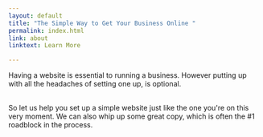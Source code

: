 ```yaml
---
layout: default
title: "The Simple Way to Get Your Business Online " 
permalink: index.html
link: about
linktext: Learn More

---
```


Having a website is essential to running a business. However putting up with all the headaches of setting one up, is optional. <br /><br />

So let us help you set up a simple website just like the one you're on this very moment. We can also whip up some great copy, which is often the #1 roadblock in the process.

